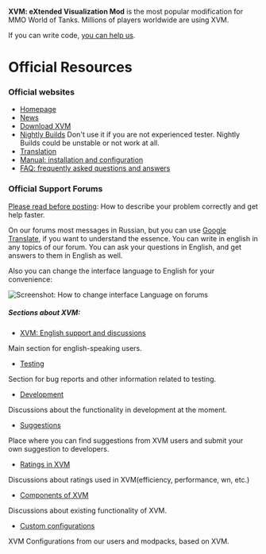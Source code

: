 **XVM: eXtended Visualization Mod** is the most popular modification for MMO World of Tanks.
Millions of players worldwide are using XVM.

If you can write code, [you can help us](https://docs.gitlab.com/ee/gitlab-basics/add-merge-request.html).

# Official Resources

### Official websites

* [Homepage](https://modxvm.com/)
* [News](https://modxvm.com/en/news/)
* [Download XVM](https://modxvm.com/en/download-xvm/)
* [Nightly Builds](https://nightly.modxvm.com/) Don't use it if you are not experienced tester. Nightly Builds could be unstable or not work at all.
* [Translation](https://koreanrandom.com/forum/topic/27394-/)
* [Manual: installation and configuration](https://modxvm.com/en/xvm-installation-and-settings/)
* [FAQ: frequently asked questions and answers](https://modxvm.com/en/faq/)

### Official Support Forums

[Please read before posting](https://koreanrandom.com/forum/topic/14300-please-read-before-posting-how-to-describe-your-problem-correctly-and-get-help-faster/): How to describe your problem correctly and get help faster.

On our forums most messages in Russian, but you can use [Google Translate](https://translate.google.com/), if you want to understand the essence.
You can write in english in any topics of our forum. You can ask your questions in English, and get answers to them in English as well.

Also you can change the interface language to English for your convenience:

![Screenshot: How to change interface Language on forums](https://modxvm.com/assets/additional/kr.cm_lang_menu.png)

##### Sections about XVM:

* [XVM: English support and discussions](https://koreanrandom.com/forum/forum/57-xvm-english-support-and-discussions/)

Main section for english-speaking users.

* [Testing](
https://koreanrandom.com/forum/forum/75-%D1%82%D0%B5%D1%81%D1%82%D0%B8%D1%80%D0%BE%D0%B2%D0%B0%D0%BD%D0%B8%D0%B5-testing/)

Section for bug reports and other information related to testing.

* [Development](https://koreanrandom.com/forum/forum/56-%D1%80%D0%B0%D0%B7%D1%80%D0%B0%D0%B1%D0%BE%D1%82%D0%BA%D0%B0-development/)

Discussions about the functionality in development at the moment.

* [Suggestions](https://koreanrandom.com/forum/forum/49-%D0%BF%D1%80%D0%B5%D0%B4%D0%BB%D0%BE%D0%B6%D0%B5%D0%BD%D0%B8%D1%8F-suggestions/)

Place where you can find suggestions from XVM users and submit your own suggestion to developers.

* [Ratings in XVM](https://koreanrandom.com/forum/forum/55-%D1%80%D0%B5%D0%B9%D1%82%D0%B8%D0%BD%D0%B3%D0%B8-%D0%B2-xvm-ratings-in-xvm/)

Discussions about ratings used in XVM(efficiency, performance, wn, etc.)

* [Components of XVM](https://koreanrandom.com/forum/forum/54-%D0%BA%D0%BE%D0%BC%D0%BF%D0%BE%D0%BD%D0%B5%D0%BD%D1%82%D1%8B-xvm-components-of-xvm/)

Discussions about existing functionality of XVM.

* [Custom configurations](https://koreanrandom.com/forum/forum/50-%D0%BA%D0%BE%D0%BD%D1%84%D0%B8%D0%B3%D1%83%D1%80%D0%B0%D1%86%D0%B8%D0%B8-xvm-custom-configurations/)

XVM Configurations from our users and modpacks, based on XVM.